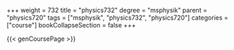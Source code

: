 +++
weight = 732
title = "physics732"
degree = "msphysik"
parent = "physics720"
tags = ["msphysik", "physics732", "physics720"]
categories = ["course"]
bookCollapseSection = false
+++

{{< genCoursePage >}}
